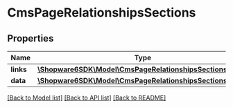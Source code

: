 # CmsPageRelationshipsSections

## Properties
Name | Type | Description | Notes
------------ | ------------- | ------------- | -------------
**links** | [**\Shopware6SDK\Model\CmsPageRelationshipsSectionsLinks**](CmsPageRelationshipsSectionsLinks.md) |  | [optional] 
**data** | [**\Shopware6SDK\Model\CmsPageRelationshipsSectionsData[]**](CmsPageRelationshipsSectionsData.md) |  | [optional] 

[[Back to Model list]](../../README.md#documentation-for-models) [[Back to API list]](../../README.md#documentation-for-api-endpoints) [[Back to README]](../../README.md)

